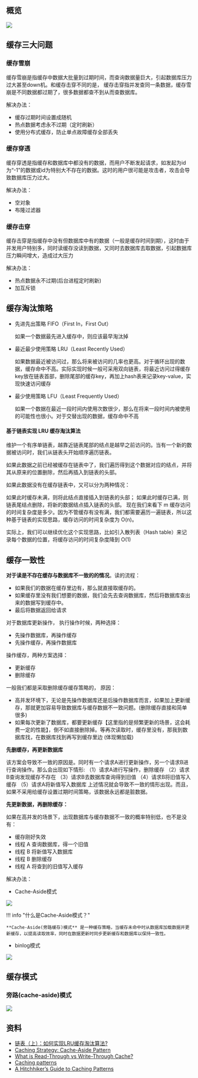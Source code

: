 ## 概览

![](./images/profile.jpg)

## 缓存三大问题

### 缓存雪崩

缓存雪崩是指缓存中数据大批量到过期时间，而查询数据量巨大，引起数据库压力过大甚至down机。和缓存击穿不同的是， 缓存击穿指并发查同一条数据，缓存雪崩是不同数据都过期了，很多数据都查不到从而查数据库。

解决办法：

- 缓存过期时间设置成随机
- 热点数据考虑永不过期（定时刷新）
- 使用分布式缓存，防止单点故障缓存全部丢失

### 缓存穿透

缓存穿透是指缓存和数据库中都没有的数据，而用户不断发起请求，如发起为id为“-1”的数据或id为特别大不存在的数据。这时的用户很可能是攻击者，攻击会导致数据库压力过大。

解决办法：

- 空对象
- 布隆过滤器

### 缓存击穿

缓存击穿是指缓存中没有但数据库中有的数据（一般是缓存时间到期），这时由于并发用户特别多，同时读缓存没读到数据，又同时去数据库去取数据，引起数据库压力瞬间增大，造成过大压力

解决办法：

- 热点数据永不过期(后台进程定时刷新)
- 加互斥锁

## 缓存淘汰策略

- 先进先出策略 FIFO（First In，First Out）
    
    如果一个数据最先进入缓存中，则应该最早淘汰掉

- 最近最少使用策略 LRU（Least Recently Used）
 
    如果数据最近被访问过，那么将来被访问的几率也更高。对于循环出现的数据，缓存命中不高。实际实现时候一般可采用双向链表，将最近访问过得缓存key放在链表首部，删除尾部的缓存key，再加上hash表来记录key-value，实现快速访问缓存

- 最少使用策略 LFU（Least Frequently Used）
 
  如果一个数据在最近一段时间内使用次数很少，那么在将来一段时间内被使用的可能性也很小。对于交替出现的数据，缓存命中不高

#### 基于链表实现 LRU 缓存淘汰算法

维护一个有序单链表，越靠近链表尾部的结点是越早之前访问的。当有一个新的数据被访问时，我们从链表头开始顺序遍历链表。

如果此数据之前已经被缓存在链表中了，我们遍历得到这个数据对应的结点，并将其从原来的位置删除，然后再插入到链表的头部。

如果此数据没有在缓存链表中，又可以分为两种情况：

如果此时缓存未满，则将此结点直接插入到链表的头部；
如果此时缓存已满，则链表尾结点删除，将新的数据结点插入链表的头部。
现在我们来看下 m 缓存访问的时间复杂度是多少。因为不管缓存有没有满，我们都需要遍历一遍链表，所以这种基于链表的实现思路，缓存访问的时间复杂度为 O(n)。

实际上，我们可以继续优化这个实现思路，比如引入散列表（Hash table）来记录每个数据的位置，将缓存访问的时间复杂度降到 O(1)

## 缓存一致性

**对于读是不存在缓存与数据库不一致的的情况**。读的流程：

- 如果我们的数据在缓存里边有，那么就直接取缓存的。
- 如果缓存里没有我们想要的数据，我们会先去查询数据库，然后将数据库查出来的数据写到缓存中。
- 最后将数据返回给请求

对于数据库更新操作， 执行操作时候，两种选择：

- 先操作数据库，再操作缓存
- 先操作缓存，再操作数据库


操作缓存，两种方案选择：

- 更新缓存
- 删除缓存

一般我们都是采取删除缓存缓存策略的， 原因：

- 高并发环境下，无论是先操作数据库还是后操作数据库而言，如果加上更新缓存，那就更加容易导致数据库与缓存数据不一致问题。(删除缓存直接和简单很多)
- 如果每次更新了数据库，都要更新缓存【这里指的是频繁更新的场景，这会耗费一定的性能】，倒不如直接删除掉。等再次读取时，缓存里没有，那我到数据库找，在数据库找到再写到缓存里边 (体现懒加载)

**先删缓存，再更新数据库**

该方案会导致不一致的原因是。同时有一个请求A进行更新操作，另一个请求B进行查询操作。那么会出现如下情形:
（1）请求A进行写操作，删除缓存
（2）请求B查询发现缓存不存在
（3）请求B去数据库查询得到旧值
（4）请求B将旧值写入缓存
（5）请求A将新值写入数据库
上述情况就会导致不一致的情形出现。而且，如果不采用给缓存设置过期时间策略，该数据永远都是脏数据。

**先更新数据，再删除缓存：**

如果在高并发的场景下，出现数据库与缓存数据不一致的概率特别低，也不是没有：

- 缓存刚好失效
- 线程 A 查询数据库，得一个旧值
- 线程 B 将新值写入数据库
- 线程 B 删除缓存
- 线程 A 将查到的旧值写入缓存

解决办法：

- Cache-Aside模式

![](./images/cache_aside.jpg)

!!! info "什么是Cache-Aside模式？"

    **Cache-Aside(旁路缓存)模式** 是一种缓存策略，当缓存未命中时从数据库加载数据并更新缓存，以提高读取效率，同时在数据更新时同步更新缓存和数据库以保持一致性。

- binlog模式

![](./images/cache_binlog.jpg)

## 缓存模式

### 旁路(cache-aside)模式

![](./images/cache-aside.png)


## 资料

- [链表（上）：如何实现LRU缓存淘汰算法?](https://jingbin.me/2019/04/13/list/)
- [Caching Strategy: Cache-Aside Pattern](https://www.enjoyalgorithms.com/blog/cache-aside-caching-strategy)
- [What is Read-Through vs Write-Through Cache?](https://www.designgurus.io/answers/detail/what-is-read-through-vs-write-through-cache)
- [Caching patterns](https://docs.aws.amazon.com/whitepapers/latest/database-caching-strategies-using-redis/caching-patterns.html)
- [A Hitchhiker’s Guide to Caching Patterns](https://hazelcast.com/blog/a-hitchhikers-guide-to-caching-patterns/)